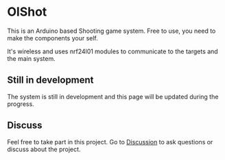 # OlShot
This is an Arduino based Shooting game system. Free to use, you need to make the components your self.

It's wireless and uses nrf24l01 modules to communicate to the targets and the main system.

## Still in development
The system is still in development and this page will be updated during the progress.

## Discuss
Feel free to take part in this project. Go to [Discussion](https://github.com/olsson82/olshot/discussions) to ask questions or discuss about the project.